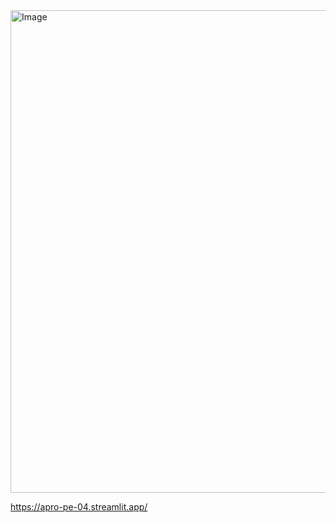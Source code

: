 <img width="885" height="772" alt="Image" src="https://github.com/user-attachments/assets/0cc29abb-e485-4317-a44e-8e72692a1042" />

https://apro-pe-04.streamlit.app/
